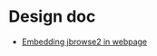 # Design doc

- [Embedding jbrowse2 in webpage](https://jbrowse.org/jb2/docs/tutorials/embed_linear_genome_view/01_introduction/)